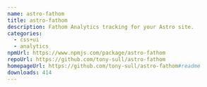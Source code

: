 ```yaml
---
name: astro-fathom
title: astro-fathom
description: Fathom Analytics tracking for your Astro site.
categories:
  - css+ui
  - analytics
npmUrl: https://www.npmjs.com/package/astro-fathom
repoUrl: https://github.com/tony-sull/astro-fathom
homepageUrl: https://github.com/tony-sull/astro-fathom#readme
downloads: 414
---
```

